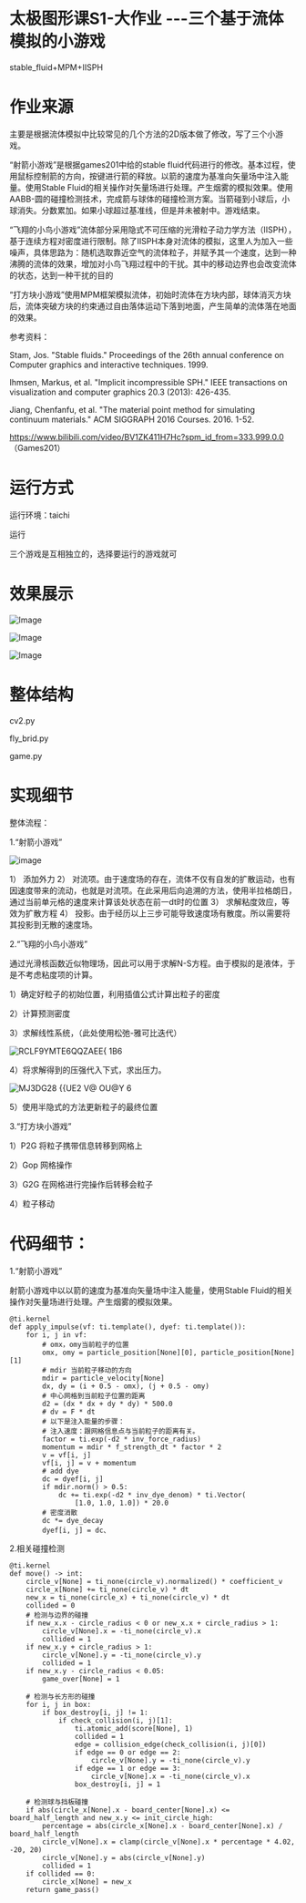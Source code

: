 # 太极图形课S1-大作业 ---三个基于流体模拟的小游戏
stable_fluid+MPM+IISPH


# 作业来源

主要是根据流体模拟中比较常见的几个方法的2D版本做了修改，写了三个小游戏。

“射箭小游戏”是根据games201中给的stable fluid代码进行的修改。基本过程，使用鼠标控制箭的方向，按键进行箭的释放。以箭的速度为基准向矢量场中注入能量。使用Stable Fluid的相关操作对矢量场进行处理。产生烟雾的模拟效果。使用AABB-圆的碰撞检测技术，完成箭与球体的碰撞检测方案。当箭碰到小球后，小球消失。分数累加。如果小球超过基准线，但是并未被射中。游戏结束。

“飞翔的小鸟小游戏”流体部分采用隐式不可压缩的光滑粒子动力学方法（IISPH），基于连续方程对密度进行限制。除了IISPH本身对流体的模拟，这里人为加入一些噪声，具体思路为：随机选取靠近空气的流体粒子，并赋予其一个速度，达到一种沸腾的流体的效果，增加对小鸟飞翔过程中的干扰。其中的移动边界也会改变流体的状态，达到一种干扰的目的

“打方块小游戏”使用MPM框架模拟流体，初始时流体在方块内部，球体消灭方块后，流体突破方块的约束通过自由落体运动下落到地面，产生简单的流体落在地面的效果。

参考资料：

Stam, Jos. "Stable fluids." Proceedings of the 26th annual conference on Computer graphics and interactive techniques. 1999.

Ihmsen, Markus, et al. "Implicit incompressible SPH." IEEE transactions on visualization and computer graphics 20.3 (2013): 426-435.

Jiang, Chenfanfu, et al. "The material point method for simulating continuum materials." ACM SIGGRAPH 2016 Courses. 2016. 1-52.

https://www.bilibili.com/video/BV1ZK411H7Hc?spm_id_from=333.999.0.0   （Games201）

# 运行方式

运行环境：taichi

运行

三个游戏是互相独立的，选择要运行的游戏就可


# 效果展示

![Image](https://github.com/MengMeng3399/HomeWork/blob/main/%E6%95%88%E6%9E%9C%E5%9B%BE--1.gif)

![Image](https://github.com/MengMeng3399/HomeWork/blob/main/%E6%95%88%E6%9E%9C%E5%9B%BE--2.gif)

![Image](https://github.com/MengMeng3399/HomeWork/blob/main/%E6%95%88%E6%9E%9C%E5%9B%BE--3.gif)


# 整体结构
cv2.py

fly_brid.py

game.py

# 实现细节

整体流程：

1.“射箭小游戏” 


![image](https://user-images.githubusercontent.com/86776127/147383025-6f63402f-2194-437d-baec-d1cb2cc10da3.png)

1） 添加外力
2） 对流项。由于速度场的存在，流体不仅有自发的扩散运动，也有因速度带来的流动，也就是对流项。在此采用后向追溯的方法，使用半拉格朗日，通过当前单元格的速度来计算该处状态在前一dt时的位置
3） 求解粘度效应，等效为扩散方程
4） 投影。由于经历以上三步可能导致速度场有散度。所以需要将其投影到无散的速度场。

2.“飞翔的小鸟小游戏”

通过光滑核函数近似物理场，因此可以用于求解N-S方程。由于模拟的是液体，于是不考虑粘度项的计算。

1）确定好粒子的初始位置，利用插值公式计算出粒子的密度

2）计算预测密度

3）求解线性系统，（此处使用松弛-雅可比迭代）

![RCLF9YM`TE6QQZAE`E{ 1B6](https://user-images.githubusercontent.com/86776127/147383141-e597b4a2-ff92-4db8-a1c1-7b11cbaf3bed.png)


4）将求解得到的压强代入下式，求出压力。

![MJ3DG28 {{UE2 V@ OU@Y 6](https://user-images.githubusercontent.com/86776127/147383157-df6c8dbd-99d2-4e6d-878d-27e50408c9f1.png)


5）使用半隐式的方法更新粒子的最终位置


3.“打方块小游戏”

1）P2G 将粒子携带信息转移到网格上

2）Gop 网格操作

3）G2G 在网格进行完操作后转移会粒子

4）粒子移动


# 代码细节：

1.“射箭小游戏” 

射箭小游戏中以以箭的速度为基准向矢量场中注入能量，使用Stable Fluid的相关操作对矢量场进行处理。产生烟雾的模拟效果。

~~~
@ti.kernel
def apply_impulse(vf: ti.template(), dyef: ti.template()):
    for i, j in vf:
        # omx，omy当前粒子的位置
        omx, omy = particle_position[None][0], particle_position[None][1]
        # mdir 当前粒子移动的方向
        mdir = particle_velocity[None]
        dx, dy = (i + 0.5 - omx), (j + 0.5 - omy)
        # 中心网格到当前粒子位置的距离
        d2 = (dx * dx + dy * dy) * 500.0
        # dv = F * dt
        # 以下是注入能量的步骤：
        # 注入速度：跟网格信息点与当前粒子的距离有关。
        factor = ti.exp(-d2 * inv_force_radius)
        momentum = mdir * f_strength_dt * factor * 2
        v = vf[i, j]
        vf[i, j] = v + momentum
        # add dye
        dc = dyef[i, j]
        if mdir.norm() > 0.5:
            dc += ti.exp(-d2 * inv_dye_denom) * ti.Vector(
                [1.0, 1.0, 1.0]) * 20.0
        # 密度消散
        dc *= dye_decay
        dyef[i, j] = dc、
   ~~~
      
      
2.相关碰撞检测

~~~
@ti.kernel
def move() -> int:
    circle_v[None] = ti_none(circle_v).normalized() * coefficient_v
    circle_x[None] += ti_none(circle_v) * dt
    new_x = ti_none(circle_x) + ti_none(circle_v) * dt
    collided = 0
    # 检测与边界的碰撞
    if new_x.x - circle_radius < 0 or new_x.x + circle_radius > 1:
        circle_v[None].x = -ti_none(circle_v).x
        collided = 1
    if new_x.y + circle_radius > 1:
        circle_v[None].y = -ti_none(circle_v).y
        collided = 1
    if new_x.y - circle_radius < 0.05:
        game_over[None] = 1

    # 检测与长方形的碰撞
    for i, j in box:
        if box_destroy[i, j] != 1:
            if check_collision(i, j)[1]:
                ti.atomic_add(score[None], 1)
                collided = 1
                edge = collision_edge(check_collision(i, j)[0])
                if edge == 0 or edge == 2:
                    circle_v[None].y = -ti_none(circle_v).y
                if edge == 1 or edge == 3:
                    circle_v[None].x = -ti_none(circle_v).x
                box_destroy[i, j] = 1

    # 检测球与挡板碰撞
    if abs(circle_x[None].x - board_center[None].x) <= board_half_length and new_x.y <= init_circle_high:
        percentage = abs(circle_x[None].x - board_center[None].x) / board_half_length
        circle_v[None].x = clamp(circle_v[None].x * percentage * 4.02, -20, 20)
        circle_v[None].y = abs(circle_v[None].y)
        collided = 1
    if collided == 0:
        circle_x[None] = new_x
    return game_pass()
~~~
